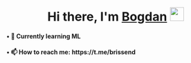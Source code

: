 <h1 align="center">Hi there, I'm <a href="https://t.me/brissend" target="_blank">Bogdan</a> 
<img src="https://github.com/blackcater/blackcater/raw/main/images/Hi.gif" height="32"/></h1>

<h4>&#x2022; 🔭 Currently learning ML </h3>  
<h4>&#x2022; 📫 How to reach me: https://t.me/brissend </h3>
